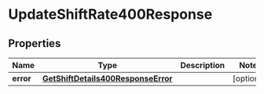 

# UpdateShiftRate400Response


## Properties

| Name | Type | Description | Notes |
|------------ | ------------- | ------------- | -------------|
|**error** | [**GetShiftDetails400ResponseError**](GetShiftDetails400ResponseError.md) |  |  [optional] |



